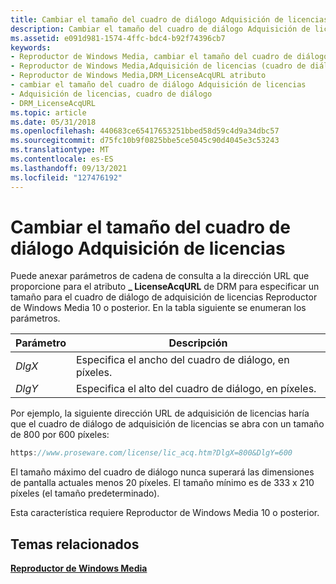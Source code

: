 ```yaml
---
title: Cambiar el tamaño del cuadro de diálogo Adquisición de licencias
description: Cambiar el tamaño del cuadro de diálogo Adquisición de licencias
ms.assetid: e091d981-1574-4ffc-bdc4-b92f74396cb7
keywords:
- Reproductor de Windows Media, cambiar el tamaño del cuadro de diálogo Adquisición de licencias
- Reproductor de Windows Media,Adquisición de licencias (cuadro de diálogo)
- Reproductor de Windows Media,DRM_LicenseAcqURL atributo
- cambiar el tamaño del cuadro de diálogo Adquisición de licencias
- Adquisición de licencias, cuadro de diálogo
- DRM_LicenseAcqURL
ms.topic: article
ms.date: 05/31/2018
ms.openlocfilehash: 440683ce65417653251bbed58d59c4d9a34dbc57
ms.sourcegitcommit: d75fc10b9f0825bbe5ce5045c90d4045e3c53243
ms.translationtype: MT
ms.contentlocale: es-ES
ms.lasthandoff: 09/13/2021
ms.locfileid: "127476192"
---
```

# <a name="resizing-the-license-acquisition-dialog-box"></a>Cambiar el tamaño del cuadro de diálogo Adquisición de licencias

Puede anexar parámetros de cadena de consulta a la dirección URL que proporcione para el atributo **\_ LicenseAcqURL** de DRM para especificar un tamaño para el cuadro de diálogo de adquisición de licencias Reproductor de Windows Media 10 o posterior. En la tabla siguiente se enumeran los parámetros.



| Parámetro | Descripción                                        |
|-----------|----------------------------------------------------|
| *DlgX*    | Especifica el ancho del cuadro de diálogo, en píxeles.  |
| *DlgY*    | Especifica el alto del cuadro de diálogo, en píxeles. |



 

Por ejemplo, la siguiente dirección URL de adquisición de licencias haría que el cuadro de diálogo de adquisición de licencias se abra con un tamaño de 800 por 600 píxeles:


```C++
https://www.proseware.com/license/lic_acq.htm?DlgX=800&DlgY=600

```



El tamaño máximo del cuadro de diálogo nunca superará las dimensiones de pantalla actuales menos 20 píxeles. El tamaño mínimo es de 333 x 210 píxeles (el tamaño predeterminado).

Esta característica requiere Reproductor de Windows Media 10 o posterior.

## <a name="related-topics"></a>Temas relacionados

<dl> <dt>

[**Reproductor de Windows Media**](windows-media-player.md)
</dt> </dl>

 

 




